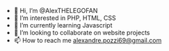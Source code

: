 - 👋 Hi, I’m @AlexTHELEGOFAN
- 👀 I’m interested in PHP, HTML, CSS
- 🌱 I’m currently learning Javascript
- 💞️ I’m looking to collaborate on website projects
- 📫 How to reach me alexandre.pozzi69@gmail.com

<!---
AlexTHELEGOFAN/AlexTHELEGOFAN is a ✨ special ✨ repository because its `README.md` (this file) appears on your GitHub profile.
You can click the Preview link to take a look at your changes.
--->
